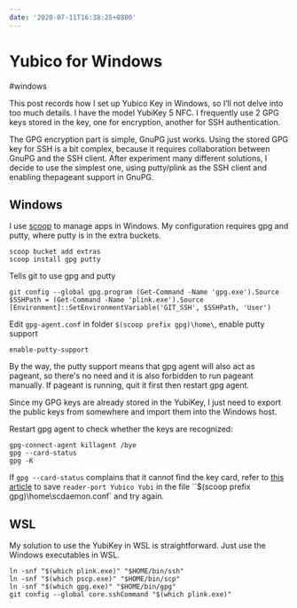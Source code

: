 ```yaml
---
date: '2020-07-11T16:38:25+0800'
---
```


# Yubico for Windows

#windows

This post records how I set up Yubico Key in Windows, so I’ll not delve into too much details. I have the model YubiKey 5 NFC. I frequently use 2 GPG keys stored in the key, one for encryption, another for SSH authentication.

The GPG encryption part is simple, GnuPG just works. Using the stored GPG key for SSH is a bit complex, because it requires collaboration between GnuPG and the SSH client. After experiment many different solutions, I decide to use the simplest one, using putty/plink as the SSH client and enabling thepageant support in GnuPG.

<!--more-->

## Windows

I use [scoop](https://scoop.sh) to manage apps in Windows. My configuration requires gpg and putty, where putty is in the extra buckets.

```
scoop bucket add extras
scoop install gpg putty
```

Tells git to use gpg and putty

```
git config --global gpg.program (Get-Command -Name 'gpg.exe').Source
$SSHPath = (Get-Command -Name 'plink.exe').Source
[Environment]::SetEnvironmentVariable('GIT_SSH', $SSHPath, 'User')
```

Edit `gpg-agent.conf` in folder `$(scoop prefix gpg)\home\`, enable putty support

```
enable-putty-support
```

By the way, the putty support means that gpg agent will also act as pageant, so there's no need and it is also forbidden to run pageant manually. If pageant is running, quit it first then restart gpg agent.

Since my GPG keys are already stored in the YubiKey, I just need to export the public keys from somewhere and import them into the Windows host.

Restart gpg agent to check whether the keys are recognized:

```
gpg-connect-agent killagent /bye
gpg --card-status
gpg -K
```

If `gpg --card-status` complains that it cannot find the key card, refer to [this article](https://support.yubico.com/support/solutions/articles/15000014892-troubleshooting-issues-with-gpg) to save `reader-port Yubico Yubi` in the file ``$(scoop prefix gpg)\home\scdaemon.conf` and try again.

## WSL

My solution to use the YubiKey in WSL is straightforward. Just use the Windows executables in WSL.

```
ln -snf "$(which plink.exe)" "$HOME/bin/ssh"
ln -snf "$(which pscp.exe)" "$HOME/bin/scp"
ln -snf "$(which gpg.exe)" "$HOME/bin/gpg"
git config --global core.sshCommand "$(which plink.exe)"
```
